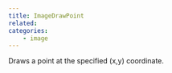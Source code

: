 ```yaml
---
title: ImageDrawPoint
related:
categories:
    - image
---
```


Draws a point at the specified (x,y) coordinate.